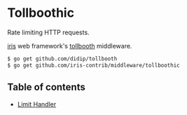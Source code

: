# Tollboothic

Rate limiting HTTP requests.


[iris](https://github.com/hidevopsio/iris) web framework's [tollbooth](https://github.com/didip/tollbooth) middleware.



```sh
$ go get github.com/didip/tollbooth
$ go get github.com/iris-contrib/middleware/tollboothic
```

## Table of contents

- [Limit Handler](_example/limit-handler/main.go)